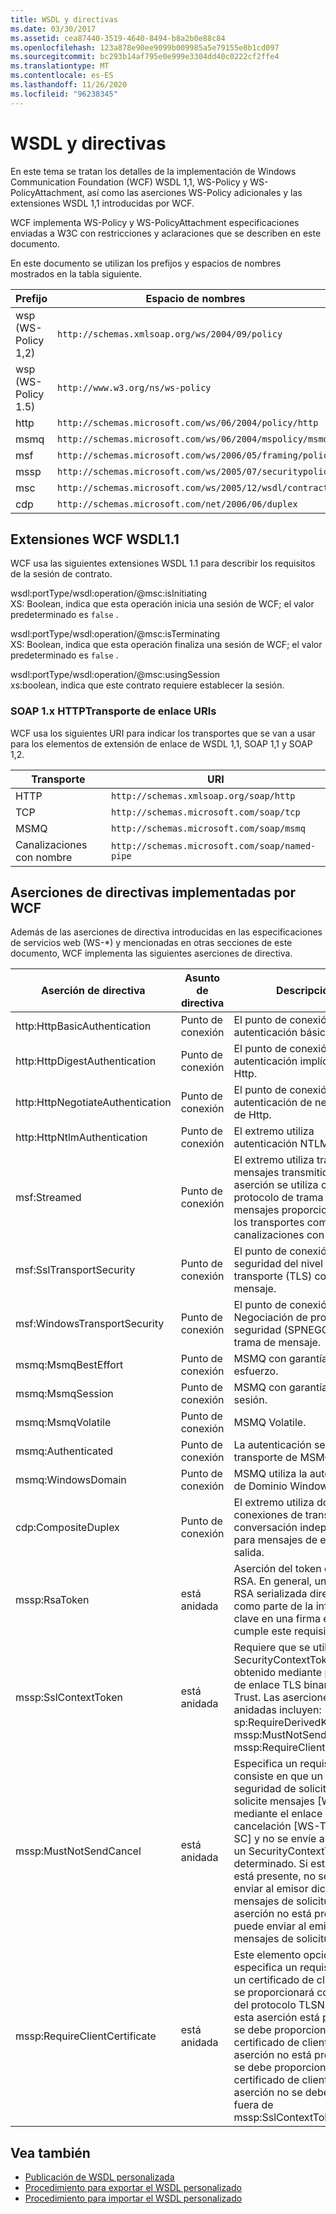 ```yaml
---
title: WSDL y directivas
ms.date: 03/30/2017
ms.assetid: cea87440-3519-4640-8494-b8a2b0e88c84
ms.openlocfilehash: 123a878e90ee9099b009985a5e79155e8b1cd097
ms.sourcegitcommit: bc293b14af795e0e999e3304dd40c0222cf2ffe4
ms.translationtype: MT
ms.contentlocale: es-ES
ms.lasthandoff: 11/26/2020
ms.locfileid: "96238345"
---
```

# <a name="wsdl-and-policy"></a>WSDL y directivas

En este tema se tratan los detalles de la implementación de Windows Communication Foundation (WCF) WSDL 1,1, WS-Policy y WS-PolicyAttachment, así como las aserciones WS-Policy adicionales y las extensiones WSDL 1,1 introducidas por WCF.  
  
 WCF implementa WS-Policy y WS-PolicyAttachment especificaciones enviadas a W3C con restricciones y aclaraciones que se describen en este documento.  
  
 En este documento se utilizan los prefijos y espacios de nombres mostrados en la tabla siguiente.  
  
|Prefijo|Espacio de nombres|  
|------------|---------------|  
|wsp (WS-Policy 1,2)|`http://schemas.xmlsoap.org/ws/2004/09/policy`|  
|wsp (WS-Policy 1.5)|`http://www.w3.org/ns/ws-policy`|  
|http|`http://schemas.microsoft.com/ws/06/2004/policy/http`|  
|msmq|`http://schemas.microsoft.com/ws/06/2004/mspolicy/msmq`|  
|msf|`http://schemas.microsoft.com/ws/2006/05/framing/policy`|  
|mssp|`http://schemas.microsoft.com/ws/2005/07/securitypolicy`|  
|msc|`http://schemas.microsoft.com/ws/2005/12/wsdl/contract`|  
|cdp|`http://schemas.microsoft.com/net/2006/06/duplex`|  
  
## <a name="wcf-wsdl11-extensions"></a>Extensiones WCF WSDL1.1   

 WCF usa las siguientes extensiones WSDL 1.1 para describir los requisitos de la sesión de contrato.  
  
 wsdl:portType/wsdl:operation/@msc:isInitiating  
 XS: Boolean, indica que esta operación inicia una sesión de WCF; el valor predeterminado es `false` .  
  
 wsdl:portType/wsdl:operation/@msc:isTerminating  
 XS: Boolean, indica que esta operación finaliza una sesión de WCF; el valor predeterminado es `false` .  
  
 wsdl:portType/wsdl:operation/@msc:usingSession  
 xs:boolean, indica que este contrato requiere establecer la sesión.  
  
### <a name="soap-1x-http-binding-transport-uris"></a>SOAP 1.x HTTPTransporte de enlace URIs  

 WCF usa los siguientes URI para indicar los transportes que se van a usar para los elementos de extensión de enlace de WSDL 1,1, SOAP 1,1 y SOAP 1,2.  
  
|Transporte|URI|  
|---------------|---------|  
|HTTP|`http://schemas.xmlsoap.org/soap/http`|  
|TCP|`http://schemas.microsoft.com/soap/tcp`|  
|MSMQ|`http://schemas.microsoft.com/soap/msmq`|  
|Canalizaciones con nombre|`http://schemas.microsoft.com/soap/named-pipe`|  
  
## <a name="policy-assertions-implemented-by-wcf"></a>Aserciones de directivas implementadas por WCF  

 Además de las aserciones de directiva introducidas en las especificaciones de servicios web (WS-*) y mencionadas en otras secciones de este documento, WCF implementa las siguientes aserciones de directiva.  
  
|Aserción de directiva|Asunto de directiva|Descripción|  
|----------------------|--------------------|-----------------|  
|http:HttpBasicAuthentication|Punto de conexión|El punto de conexión utiliza autenticación básica de Http.|  
|http:HttpDigestAuthentication|Punto de conexión|El punto de conexión utiliza autenticación implícita de Http.|  
|http:HttpNegotiateAuthentication|Punto de conexión|El punto de conexión utiliza autenticación de negociación de Http.|  
|http:HttpNtlmAuthentication|Punto de conexión|El extremo utiliza autenticación NTLM de Http.|  
|msf:Streamed|Punto de conexión|El extremo utiliza trama de mensajes transmitidos. Esta aserción se utiliza con el protocolo de trama de mensajes proporcionado para los transportes como TCP y canalizaciones con nombre.|  
|msf:SslTransportSecurity|Punto de conexión|El punto de conexión utiliza la seguridad del nivel de transporte (TLS) con trama de mensaje.|  
|msf:WindowsTransportSecurity|Punto de conexión|El punto de conexión utiliza Negociación de proveedor de seguridad (SPNEGO) con trama de mensaje.|  
|msmq:MsmqBestEffort|Punto de conexión|MSMQ con garantías de mejor esfuerzo.|  
|msmq:MsmqSession|Punto de conexión|MSMQ con garantías de sesión.|  
|msmq:MsmqVolatile|Punto de conexión|MSMQ Volatile.|  
|msmq:Authenticated|Punto de conexión|La autenticación se utiliza con transporte de MSMQ.|  
|msmq:WindowsDomain|Punto de conexión|MSMQ utiliza la autenticación de Dominio Windows.|  
|cdp:CompositeDuplex|Punto de conexión|El extremo utiliza dos conexiones de transporte de conversación independientes para mensajes de entrada y salida.|  
|mssp:RsaToken|está anidada|Aserción del token de clave RSA. En general, una clave RSA serializada directamente como parte de la información clave en una firma endosada cumple este requisito.|  
|mssp:SslContextToken|está anidada|Requiere que se utilice un SecurityContextToken obtenido mediante protocolo de enlace TLS binario y WS-Trust. Las aserciones anidadas incluyen: sp:RequireDerivedKeys, mssp:MustNotSendCancel, mssp:RequireClientCertificate.|  
|mssp:MustNotSendCancel|está anidada|Especifica un requisito que consiste en que un token de seguridad de solicitud (RST) solicite mensajes [WS-Trust] mediante el enlace de cancelación [WS-Trust, WS-SC] y no se envíe al emisor de un SecurityContextToken determinado. Si esta aserción está presente, no se deben enviar al emisor dichos mensajes de solicitud. Si esta aserción no está presente, se puede enviar al emisor dichos mensajes de solicitud.|  
|mssp:RequireClientCertificate|está anidada|Este elemento opcional especifica un requisito para un certificado de cliente que se proporcionará como parte del protocolo TLSNEGO. Si esta aserción está presente, se debe proporcionar un certificado de cliente. Si esta aserción no está presente, no se debe proporcionar un certificado de cliente. Esta aserción no se debe utilizar fuera de mssp:SslContextToken.|  
  
## <a name="see-also"></a>Vea también

- [Publicación de WSDL personalizada](../samples/custom-wsdl-publication.md)
- [Procedimiento para exportar el WSDL personalizado](../extending/how-to-export-custom-wsdl.md)
- [Procedimiento para importar el WSDL personalizado](../extending/how-to-import-custom-wsdl.md)
